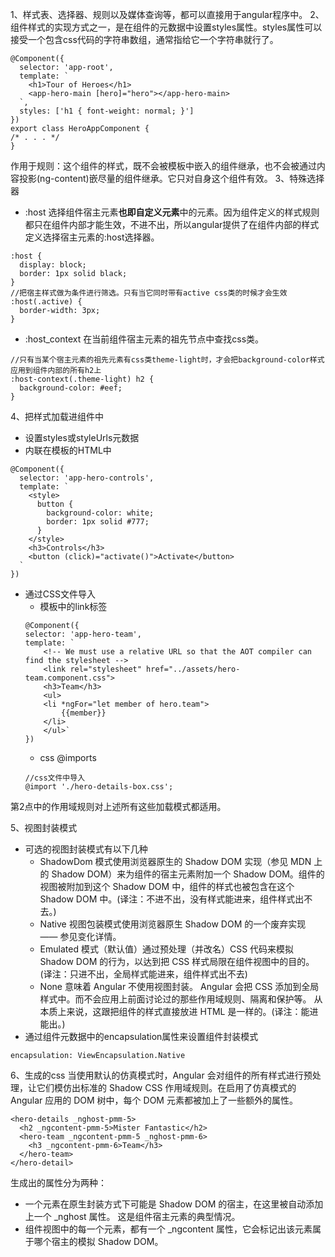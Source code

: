 1、样式表、选择器、规则以及媒体查询等，都可以直接用于angular程序中。
2、组件样式的实现方式之一，是在组件的元数据中设置styles属性。styles属性可以接受一个包含css代码的字符串数组，通常指给它一个字符串就行了。
```
@Component({
  selector: 'app-root',
  template: `
    <h1>Tour of Heroes</h1>
    <app-hero-main [hero]="hero"></app-hero-main>
  `,
  styles: ['h1 { font-weight: normal; }']
})
export class HeroAppComponent {
/* . . . */
}
```
作用于规则：这个组件的样式，既不会被模板中嵌入的组件继承，也不会被通过内容投影(ng-content)嵌尽量的组件继承。它只对自身这个组件有效。
3、特殊选择器
* :host
选择组件宿主元素**也即自定义元素**中的元素。因为组件定义的样式规则都只在组件内部才能生效，不进不出，所以angular提供了在组件内部的样式定义选择宿主元素的:host选择器。
```
:host {
  display: block;
  border: 1px solid black;
}
//把宿主样式做为条件进行筛选。只有当它同时带有active css类的时候才会生效
:host(.active) {
  border-width: 3px;
}
```
* :host_context
在当前组件宿主元素的祖先节点中查找css类。
```
//只有当某个宿主元素的祖先元素有css类theme-light时，才会把background-color样式应用到组件内部的所有h2上
:host-context(.theme-light) h2 {
  background-color: #eef;
}
```
4、把样式加载进组件中
* 设置styles或styleUrls元数据
* 内联在模板的HTML中
```
@Component({
  selector: 'app-hero-controls',
  template: `
    <style>
      button {
        background-color: white;
        border: 1px solid #777;
      }
    </style>
    <h3>Controls</h3>
    <button (click)="activate()">Activate</button>
  `
})
```
* 通过CSS文件导入
    * 模板中的link标签
    ```
    @Component({
    selector: 'app-hero-team',
    template: `
        <!-- We must use a relative URL so that the AOT compiler can find the stylesheet -->
        <link rel="stylesheet" href="../assets/hero-team.component.css">
        <h3>Team</h3>
        <ul>
        <li *ngFor="let member of hero.team">
            {{member}}
        </li>
        </ul>`
    })
    ```
    * css @imports
    ```
    //css文件中导入
    @import './hero-details-box.css';
    ```
第2点中的作用域规则对上述所有这些加载模式都适用。

5、视图封装模式
* 可选的视图封装模式有以下几种
    * ShadowDom 模式使用浏览器原生的 Shadow DOM 实现（参见 MDN 上的 Shadow DOM）来为组件的宿主元素附加一个 Shadow DOM。组件的视图被附加到这个 Shadow DOM 中，组件的样式也被包含在这个 Shadow DOM 中。(译注：不进不出，没有样式能进来，组件样式出不去。)
    * Native 视图包装模式使用浏览器原生 Shadow DOM 的一个废弃实现 —— 参见变化详情。
    * Emulated 模式（默认值）通过预处理（并改名）CSS 代码来模拟 Shadow DOM 的行为，以达到把 CSS 样式局限在组件视图中的目的。(译注：只进不出，全局样式能进来，组件样式出不去)
    * None 意味着 Angular 不使用视图封装。 Angular 会把 CSS 添加到全局样式中。而不会应用上前面讨论过的那些作用域规则、隔离和保护等。 从本质上来说，这跟把组件的样式直接放进 HTML 是一样的。(译注：能进能出。)
* 通过组件元数据中的encapsulation属性来设置组件封装模式
```
encapsulation: ViewEncapsulation.Native
```

6、生成的css
当使用默认的仿真模式时，Angular 会对组件的所有样式进行预处理，让它们模仿出标准的 Shadow CSS 作用域规则。在启用了仿真模式的 Angular 应用的 DOM 树中，每个 DOM 元素都被加上了一些额外的属性。
```
<hero-details _nghost-pmm-5>
  <h2 _ngcontent-pmm-5>Mister Fantastic</h2>
  <hero-team _ngcontent-pmm-5 _nghost-pmm-6>
    <h3 _ngcontent-pmm-6>Team</h3>
  </hero-team>
</hero-detail>
```
生成出的属性分为两种：
* 一个元素在原生封装方式下可能是 Shadow DOM 的宿主，在这里被自动添加上一个 _nghost 属性。 这是组件宿主元素的典型情况。
* 组件视图中的每一个元素，都有一个 _ngcontent 属性，它会标记出该元素属于哪个宿主的模拟 Shadow DOM。